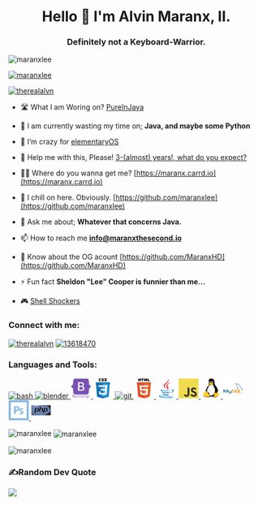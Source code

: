 <h1 align="center">Hello 👋 I'm Alvin Maranx, II.</h1>
<h3 align="center">Definitely not a Keyboard-Warrior.</h3>

<p align="left"> <img src="https://komarev.com/ghpvc/?username=maranxlee&label=Profile%20views&color=0e75b6&style=flat" alt="maranxlee" /> </p>

<p align="left"> <a href="https://github.com/ryo-ma/github-profile-trophy"><img src="https://github-profile-trophy.vercel.app/?username=maranxlee" alt="maranxlee" /></a> </p>

<p align="left"> <a href="https://twitter.com/therealalvn" target="blank"><img src="https://img.shields.io/twitter/follow/therealalvn?logo=twitter&style=for-the-badge" alt="therealalvn" /></a> </p>

- 🛣 What I am Woring on? [PureInJava](https://github.com/maranxlee/PureInJava)

- 🌱 I am currently wasting my time on; **Java, and maybe some Python**

- 👯 I’m crazy for [elementaryOS](https://elementary.io)

- 🤝 Help me with this, Please! [3-(almost) years!, what do you expect?](https://github.com/maranxlee/twbf)

- 👨‍💻 Where do you wanna get me? [https://maranx.carrd.io](https://maranx.carrd.io)

- 📝 I chill on here. Obviously. [https://github.com/maranxlee](https://github.com/maranxlee)

- 💬 Ask me about; **Whatever that concerns Java.**

- 📫 How to reach me **info@maranxthesecond.io**

- 📄 Know about the OG acount [https://github.com/MaranxHD](https://github.com/MaranxHD)

- ⚡ Fun fact **Sheldon "Lee" Cooper is funnier than me...**

- 🎮 [Shell Shockers](https://shellshock.io)

<h3 align="left">Connect with me:</h3>
<p align="left">
<a href="https://twitter.com/therealalvn" target="blank"><img align="center" src="https://raw.githubusercontent.com/rahuldkjain/github-profile-readme-generator/master/src/images/icons/Social/twitter.svg" alt="therealalvn" height="30" width="40" /></a>
<a href="https://stackoverflow.com/users/13618470" target="blank"><img align="center" src="https://raw.githubusercontent.com/rahuldkjain/github-profile-readme-generator/master/src/images/icons/Social/stack-overflow.svg" alt="13618470" height="30" width="40" /></a>
</p>

<h3 align="left">Languages and Tools:</h3>
<p align="left"> <a href="https://www.gnu.org/software/bash/" target="_blank" rel="noreferrer"> <img src="https://www.vectorlogo.zone/logos/gnu_bash/gnu_bash-icon.svg" alt="bash" width="40" height="40"/> </a> <a href="https://www.blender.org/" target="_blank" rel="noreferrer"> <img src="https://download.blender.org/branding/community/blender_community_badge_white.svg" alt="blender" width="40" height="40"/> </a> <a href="https://getbootstrap.com" target="_blank" rel="noreferrer"> <img src="https://raw.githubusercontent.com/devicons/devicon/master/icons/bootstrap/bootstrap-plain-wordmark.svg" alt="bootstrap" width="40" height="40"/> </a> <a href="https://www.w3schools.com/css/" target="_blank" rel="noreferrer"> <img src="https://raw.githubusercontent.com/devicons/devicon/master/icons/css3/css3-original-wordmark.svg" alt="css3" width="40" height="40"/> </a> <a href="https://git-scm.com/" target="_blank" rel="noreferrer"> <img src="https://www.vectorlogo.zone/logos/git-scm/git-scm-icon.svg" alt="git" width="40" height="40"/> </a> <a href="https://www.w3.org/html/" target="_blank" rel="noreferrer"> <img src="https://raw.githubusercontent.com/devicons/devicon/master/icons/html5/html5-original-wordmark.svg" alt="html5" width="40" height="40"/> </a> <a href="https://www.java.com" target="_blank" rel="noreferrer"> <img src="https://raw.githubusercontent.com/devicons/devicon/master/icons/java/java-original.svg" alt="java" width="40" height="40"/> </a> <a href="https://developer.mozilla.org/en-US/docs/Web/JavaScript" target="_blank" rel="noreferrer"> <img src="https://raw.githubusercontent.com/devicons/devicon/master/icons/javascript/javascript-original.svg" alt="javascript" width="40" height="40"/> </a> <a href="https://www.linux.org/" target="_blank" rel="noreferrer"> <img src="https://raw.githubusercontent.com/devicons/devicon/master/icons/linux/linux-original.svg" alt="linux" width="40" height="40"/> </a> <a href="https://www.mysql.com/" target="_blank" rel="noreferrer"> <img src="https://raw.githubusercontent.com/devicons/devicon/master/icons/mysql/mysql-original-wordmark.svg" alt="mysql" width="40" height="40"/> </a> <a href="https://www.photoshop.com/en" target="_blank" rel="noreferrer"> <img src="https://raw.githubusercontent.com/devicons/devicon/master/icons/photoshop/photoshop-line.svg" alt="photoshop" width="40" height="40"/> </a> <a href="https://www.php.net" target="_blank" rel="noreferrer"> <img src="https://raw.githubusercontent.com/devicons/devicon/master/icons/php/php-original.svg" alt="php" width="40" height="40"/> </a> </p>


<p><img align="left" src="https://github-readme-stats.vercel.app/api/top-langs?username=maranxlee&show_icons=true&locale=en&layout=compact" alt="maranxlee" /></p>

<p>&nbsp;<img align="center" src="https://github-readme-stats.vercel.app/api?username=maranxlee&show_icons=true&locale=en" alt="maranxlee" /></p>

<p><img align="center" src="https://github-readme-streak-stats.herokuapp.com/?user=maranxlee&" alt="maranxlee" /></p>

### ✍️Random Dev Quote
![](https://quotes-github-readme.vercel.app/api?type=horizontal&theme=dark)
